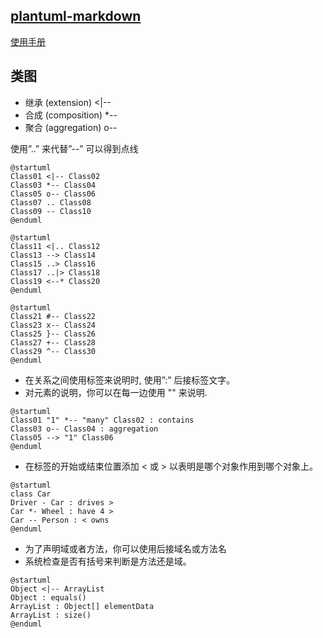 ## [plantuml-markdown](https://github.com/shenjian74/plantuml-markdown "https://github.com/shenjian74/plantuml-markdown")


[使用手册](http://plantuml.com/PlantUML_Language_Reference_Guide.pdf "http://plantuml.com/PlantUML_Language_Reference_Guide.pdf")


## 类图

- 继承 (extension) <|--
- 合成 (composition) *--
- 聚合 (aggregation) o--

使用”..” 来代替”--” 可以得到点线

```uml
@startuml
Class01 <|-- Class02
Class03 *-- Class04
Class05 o-- Class06
Class07 .. Class08
Class09 -- Class10
@enduml

@startuml
Class11 <|.. Class12
Class13 --> Class14
Class15 ..> Class16
Class17 ..|> Class18
Class19 <--* Class20
@enduml

@startuml
Class21 #-- Class22
Class23 x-- Class24
Class25 }-- Class26
Class27 +-- Class28
Class29 ^-- Class30
@enduml
```


- 在关系之间使用标签来说明时, 使用”:” 后接标签文字。
- 对元素的说明，你可以在每一边使用 "" 来说明.

```uml
@startuml
Class01 "1" *-- "many" Class02 : contains
Class03 o-- Class04 : aggregation
Class05 --> "1" Class06
@enduml
```

- 在标签的开始或结束位置添加 < 或 > 以表明是哪个对象作用到哪个对象上。

```uml
@startuml
class Car
Driver - Car : drives >
Car *- Wheel : have 4 >
Car -- Person : < owns
@enduml
```

- 为了声明域或者方法，你可以使用后接域名或方法名
- 系统检查是否有括号来判断是方法还是域。

```uml
@startuml
Object <|-- ArrayList
Object : equals()
ArrayList : Object[] elementData
ArrayList : size()
@enduml
```
